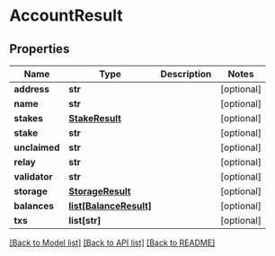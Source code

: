 # AccountResult

## Properties
Name | Type | Description | Notes
------------ | ------------- | ------------- | -------------
**address** | **str** |  | [optional] 
**name** | **str** |  | [optional] 
**stakes** | [**StakeResult**](StakeResult.md) |  | [optional] 
**stake** | **str** |  | [optional] 
**unclaimed** | **str** |  | [optional] 
**relay** | **str** |  | [optional] 
**validator** | **str** |  | [optional] 
**storage** | [**StorageResult**](StorageResult.md) |  | [optional] 
**balances** | [**list[BalanceResult]**](BalanceResult.md) |  | [optional] 
**txs** | **list[str]** |  | [optional] 

[[Back to Model list]](../README.md#documentation-for-models) [[Back to API list]](../README.md#documentation-for-api-endpoints) [[Back to README]](../README.md)

